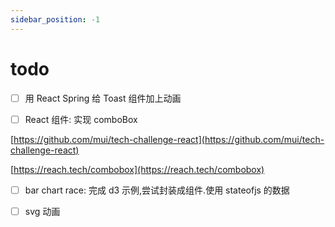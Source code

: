 ```yaml
---
sidebar_position: -1
---
```


# todo

- [ ] 用 React Spring 给 Toast 组件加上动画

- [ ] React 组件: 实现 comboBox

[https://github.com/mui/tech-challenge-react](https://github.com/mui/tech-challenge-react)

[https://reach.tech/combobox](https://reach.tech/combobox)

- [ ] bar chart race: 完成 d3 示例,尝试封装成组件.使用 stateofjs 的数据

- [ ] svg 动画

<!-- ![img](/img/docusaurus.png) -->
